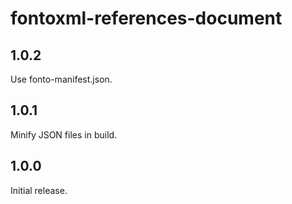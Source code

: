 # fontoxml-references-document

## 1.0.2

Use fonto-manifest.json.

## 1.0.1

Minify JSON files in build.

## 1.0.0

Initial release.
